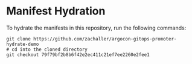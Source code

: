 # Manifest Hydration

To hydrate the manifests in this repository, run the following commands:

```shell
git clone https://github.com/zachaller/argocon-gitops-promoter-hydrate-demo
# cd into the cloned directory
git checkout 79f79bf2b8b6f42e2ec411c21ef7ee2260e2fee1
```
